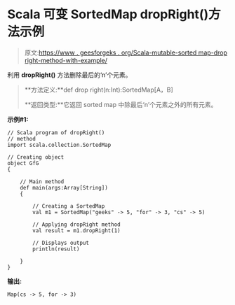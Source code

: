 # Scala 可变 SortedMap dropRight()方法示例

> 原文:[https://www . geesforgeks . org/Scala-mutable-sorted map-drop right-method-with-example/](https://www.geeksforgeeks.org/scala-mutable-sortedmap-dropright-method-with-example/)

利用 **dropRight()** 方法删除最后的‘n’个元素。

> **方法定义:**def drop right(n:Int):SortedMap[A，B]
> 
> **返回类型:**它返回 sorted map 中除最后‘n’个元素之外的所有元素。

**示例#1:**

```
// Scala program of dropRight()
// method
import scala.collection.SortedMap

// Creating object
object GfG
{ 

    // Main method
    def main(args:Array[String])
    {

        // Creating a SortedMap
        val m1 = SortedMap("geeks" -> 5, "for" -> 3, "cs" -> 5)

        // Applying dropRight method
        val result = m1.dropRight(1)

        // Displays output
        println(result)

    }
}
```

**输出:**

```
Map(cs -> 5, for -> 3)

```